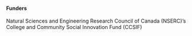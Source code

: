 #### Funders

Natural Sciences and Engineering Research Council of Canada (NSERC)’s College and Community Social Innovation Fund (CCSIF) 